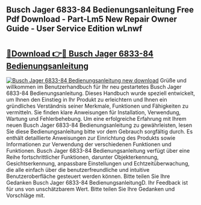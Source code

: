 ## Busch Jager 6833-84 Bedienungsanleitung Free Pdf Download - Part-Lm5 New Repair Owner Guide - User Service Edition wLnwf

# <h2><a href="http://df34iyk.blite.top/?on=Busch+Jager+6833-84+Bedienungsanleitung">🔗Download 👉🔴 Busch Jager 6833-84 Bedienungsanleitung</a></h2>

[![Busch Jager 6833-84 Bedienungsanleitung new download](https://i.imgur.com/lujVjoI.png)](http://df34iyk.blite.top/?on=Busch+Jager+6833-84+Bedienungsanleitung)
Grüße und willkommen im Benutzerhandbuch für Ihr neu gestartetes Busch Jager 6833-84 Bedienungsanleitung. Dieses Handbuch wurde speziell entwickelt, um Ihnen den Einstieg in Ihr Produkt zu erleichtern und Ihnen ein gründliches Verständnis seiner Merkmale, Funktionen und Fähigkeiten zu vermitteln. Sie finden klare Anweisungen für Installation, Verwendung, Wartung und Fehlerbehebung. Um eine erfolgreiche Erfahrung mit Ihrem neuen Busch Jager 6833-84 Bedienungsanleitung zu gewährleisten, lesen Sie diese Bedienungsanleitung bitte vor dem Gebrauch sorgfältig durch. Es enthält detaillierte Anweisungen zur Einrichtung des Produkts sowie Informationen zur Verwendung der verschiedenen Funktionen und Funktionen. Busch Jager 6833-84 Bedienungsanleitung verfügt über eine Reihe fortschrittlicher Funktionen, darunter Objekterkennung, Gesichtserkennung, anpassbare Einstellungen und Echtzeitüberwachung, die alle einfach über die benutzerfreundliche und intuitive Benutzeroberfläche gesteuert werden können. Bitte teilen Sie Ihre Gedanken Busch Jager 6833-84 BedienungsanleitungD. Ihr Feedback ist für uns von unschätzbarem Wert. Bitte teilen Sie Ihre Gedanken und Vorschläge mit.
